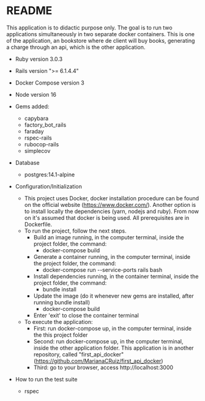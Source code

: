 # README

This application is to didactic purpose only. The goal is to run two applications simultaneously in two separate docker containers. This is one of the application, an bookstore where de client will buy books, generating a charge through an api, which is the other application.

* Ruby version 3.0.3
* Rails version ">= 6.1.4.4"
* Docker Compose version 3
* Node version 16

* Gems added:
  - capybara
  - factory_bot_rails
  - faraday
  - rspec-rails
  - rubocop-rails
  - simplecov

* Database
  - postgres:14.1-alpine

* Configuration/Initialization
  - This project uses Docker, docker installation procedure can be found on the official website (https://www.docker.com/). Another option is to install locally the dependencies (yarn, nodejs and ruby). From now on it's assumed that docker is being used. All prerequisites are in Dockerfile.
  - To run the project, follow the next steps.
    - Build an image running, in the computer terminal, inside the project folder, the command:
      - docker-compose build
    - Generate a container running, in the computer terminal, inside the project folder, the command:
      - docker-compose run --service-ports rails bash
    - Install dependencies running, in the container terminal, inside the project folder, the command:
      - bundle install
    - Update the image (do it whenever new gems are installed, after running bundle install)
      - docker-compose build
    - Enter 'exit' to close the container terminal
  - To execute the application:
    - First: run docker-compose up, in the computer terminal, inside the this project folder
    - Second: run docker-compose up, in the computer terminal, inside the other application folder. This application is in another repository, called "first_api_docker" (https://github.com/MarianaCRuiz/first_api_docker)
    - Third: go to your browser, access http://localhost:3000

* How to run the test suite
  - rspec
